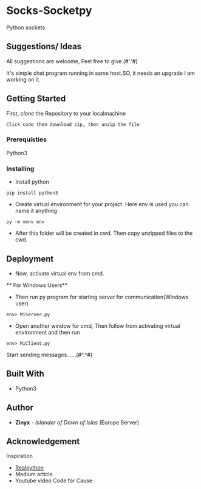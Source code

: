 # Socks-Socketpy
Python sockets

## Suggestions/ Ideas

All suggestions are welcome, Feel free to give.(#'.'#)

It's simple chat program running in same host.SO, it needs an upgrade I am working on it.

## Getting Started 

First, *clone* the Repository to your localmachine
```
Click code then download zip, then unzip the file
```

### Prerequisties

Python3

### Installing

* Install python
```
pip install python3
```
* Create virtual environment for your project. Here env is used you can name it anything
```
py -m venv env
```
* After this folder will be created in cwd. Then copy unzipped files to the cwd.

## Deployment

* Now, activate virtual env from cmd.

** For Windows Users**

* Then run py program for starting server for communication(Windows user)
```
env> MiServer.py
```
* Open another window for cmd, Then follow from activating virtual environment and then run
```
env> MiClient.py
```

Start sending messages......(#^.^#)

## Built With

* Python3

## Author
* **Zinyx** - *Islander of Dawn of Isles* (Europe Server)

## Acknowledgement

Inspiration
* [Realpython](https://realpython.com/python-sockets/)
* Medium article
* Youtube video Code for Cause
